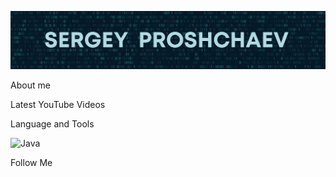 [![Header](https://github.com/sproshchaev/sproshchaev/blob/main/assets/header.png)](https://www.facebook.com/Sergey.Proshchaev)

About me

Latest YouTube Videos

Language and Tools

![Java](https://img.shields.io/badge/<LABEL>-<MESSAGE>-<COLOR>)

Follow Me

